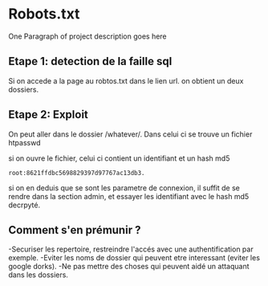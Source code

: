 
# Robots.txt

One Paragraph of project description goes here

## Etape 1: detection de la faille sql


Si on accede a la page au robtos.txt dans le lien url. on obtient un deux dossiers.

## Etape 2: Exploit

On peut aller dans le dossier /whatever/. Dans celui ci se trouve un fichier htpasswd

si on ouvre le fichier, celui ci contient un identifiant et un hash md5

```
root:8621ffdbc5698829397d97767ac13db3.
```
si on en deduis que se sont les parametre de connexion, il suffit de se rendre dans la section admin, et essayer les identifiant avec le hash md5 decrpyté.


## Comment s'en prémunir ?

-Securiser les repertoire, restreindre l'accés avec une authentification par exemple.
-Eviter les noms de dossier qui peuvent etre interessant (eviter les google dorks).
-Ne pas mettre des choses qui peuvent aidé un attaquant dans les dossiers.
